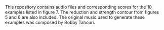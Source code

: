 This repository contains audio files and corresponding scores for the 10 examples listed in figure 7.
The reduction and strength contour from figures 5 and 6 are also included.
The original music used to generate these examples was composed by Bobby Tahouri.
